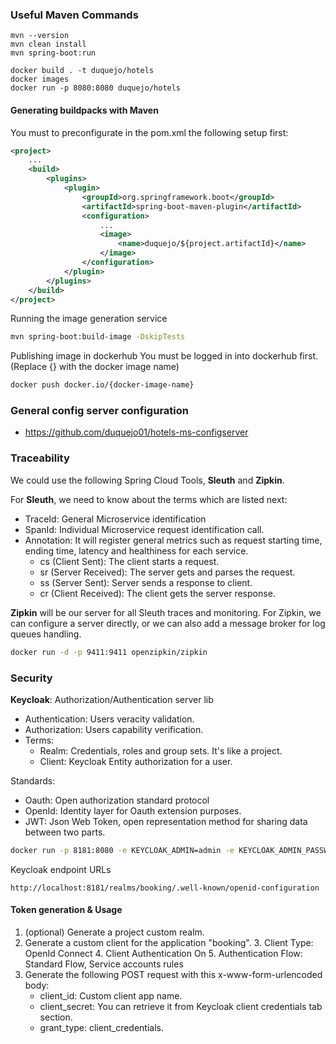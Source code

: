 ### Useful Maven Commands

```shell
mvn --version
mvn clean install
mvn spring-boot:run
```

```shell
docker build . -t duquejo/hotels
docker images
docker run -p 8080:8080 duquejo/hotels
```

#### Generating buildpacks with Maven

You must to preconfigurate in the pom.xml the following setup first:

```xml
<project>
    ...
    <build>
        <plugins>
            <plugin>
                <groupId>org.springframework.boot</groupId>
                <artifactId>spring-boot-maven-plugin</artifactId>
                <configuration>
                    ...
                    <image>
                        <name>duquejo/${project.artifactId}</name>
                    </image>
                </configuration>
            </plugin>
        </plugins>
    </build>
</project>
```

Running the image generation service
```bash
mvn spring-boot:build-image -DskipTests
```

Publishing image in dockerhub
You must be logged in into dockerhub first. (Replace {} with the docker image name)
```bash
docker push docker.io/{docker-image-name}
```

### General config server configuration
- https://github.com/duquejo01/hotels-ms-configserver

### Traceability
We could use the following Spring Cloud Tools, __Sleuth__ and __Zipkin__.

For __Sleuth__, we need to know about the terms which are listed next:

- TraceId: General Microservice identification
- SpanId: Individual Microservice request identification call.
- Annotation: It will register general metrics such as request starting time, ending time, latency and healthiness for each service.
    - cs (Client Sent): The client starts a request.
    - sr (Server Received): The server gets and parses the request.
    - ss (Server Sent): Server sends a response to client.
    - cr (Client Received): The client gets the server response.

__Zipkin__ will be our server for all Sleuth traces and monitoring.
For Zipkin, we can configure a server directly, or we can also add a message broker for log queues handling.

```bash
docker run -d -p 9411:9411 openzipkin/zipkin
```


### Security
__Keycloak__: Authorization/Authentication server lib
- Authentication: Users veracity validation.
- Authorization: Users capability verification.
- Terms:
  - Realm: Credentials, roles and group sets. It's like a project.
  - Client: Keycloak Entity authorization for a user.

Standards:
- Oauth: Open authorization standard protocol
- OpenId: Identity layer for Oauth extension purposes.
- JWT: Json Web Token, open representation method for sharing data between two parts.

```bash
docker run -p 8181:8080 -e KEYCLOAK_ADMIN=admin -e KEYCLOAK_ADMIN_PASSWORD=admin quay.io/keycloak/keycloak:22.0.1 start-dev
```

Keycloak endpoint URLs
```text
http://localhost:8181/realms/booking/.well-known/openid-configuration
```

#### Token generation & Usage
1. (optional) Generate a project custom realm.
2. Generate a custom client for the application "booking".
   3. Client Type: OpenId Connect
   4. Client Authentication On
   5. Authentication Flow: Standard Flow, Service accounts rules
3. Generate the following POST request with this x-www-form-urlencoded body:
   - client_id: Custom client app name.
   - client_secret: You can retrieve it from Keycloak client credentials tab section.
   - grant_type: client_credentials.
